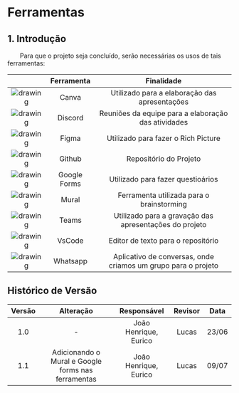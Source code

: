 # Ferramentas

## 1. Introdução

&emsp;&emsp;Para que o projeto seja concluído, serão necessárias os usos de tais ferramentas:

| | Ferramenta | Finalidade |
| :------: | :----------: | :---------------------------------------------------: |
| ![drawing](../assets/ferramentas/Canva.png)    | Canva     | Utilizado para a elaboração das apresentações |
| ![drawing](../assets/ferramentas/discord.png)  | Discord   | Reuniões da equipe para a elaboração das atividades |
| ![drawing](../assets/ferramentas/Figma.png)    | Figma     | Utilizado para fazer o Rich Picture |
| ![drawing](../assets/ferramentas/github.png)   | Github    | Repositório do Projeto |
| ![drawing](../assets/ferramentas/forms.png)   | Google Forms    | Utilizado para fazer questioários |
| ![drawing](../assets/ferramentas/Mural.png)    | Mural     | Ferramenta utilizada para o brainstorming |
| ![drawing](../assets/ferramentas/Teams.png)    | Teams     | Utilizado para a gravação das apresentações do projeto |
| ![drawing](../assets/ferramentas/vscode.png)   | VsCode    | Editor de texto para o repositório |
| ![drawing](../assets/ferramentas/whatsapp.png) | Whatsapp  | Aplicativo de conversas, onde criamos um grupo para o projeto |

## Histórico de Versão

| Versão |                Alteração               | Responsável |         Revisor        |  Data |
|:------:|:--------------------------------------:|:-----------:|:----------------------:|:-----:|
|   1.0  |                    -                   |    João Henrique, Eurico   | Lucas | 23/06 |
|   1.1  |    Adicionando o Mural e Google forms nas ferramentas |    João Henrique, Eurico   | Lucas | 09/07 |